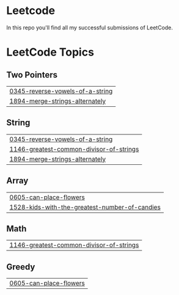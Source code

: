 # Leetcode

In this repo you'll find all my successful submissions of LeetCode.

<!---LeetCode Topics Start-->
# LeetCode Topics
## Two Pointers
|  |
| ------- |
| [0345-reverse-vowels-of-a-string](https://github.com/tylrishabh/Leetcode/tree/master/0345-reverse-vowels-of-a-string) |
| [1894-merge-strings-alternately](https://github.com/tylrishabh/Leetcode/tree/master/1894-merge-strings-alternately) |
## String
|  |
| ------- |
| [0345-reverse-vowels-of-a-string](https://github.com/tylrishabh/Leetcode/tree/master/0345-reverse-vowels-of-a-string) |
| [1146-greatest-common-divisor-of-strings](https://github.com/tylrishabh/Leetcode/tree/master/1146-greatest-common-divisor-of-strings) |
| [1894-merge-strings-alternately](https://github.com/tylrishabh/Leetcode/tree/master/1894-merge-strings-alternately) |
## Array
|  |
| ------- |
| [0605-can-place-flowers](https://github.com/tylrishabh/Leetcode/tree/master/0605-can-place-flowers) |
| [1528-kids-with-the-greatest-number-of-candies](https://github.com/tylrishabh/Leetcode/tree/master/1528-kids-with-the-greatest-number-of-candies) |
## Math
|  |
| ------- |
| [1146-greatest-common-divisor-of-strings](https://github.com/tylrishabh/Leetcode/tree/master/1146-greatest-common-divisor-of-strings) |
## Greedy
|  |
| ------- |
| [0605-can-place-flowers](https://github.com/tylrishabh/Leetcode/tree/master/0605-can-place-flowers) |
<!---LeetCode Topics End-->